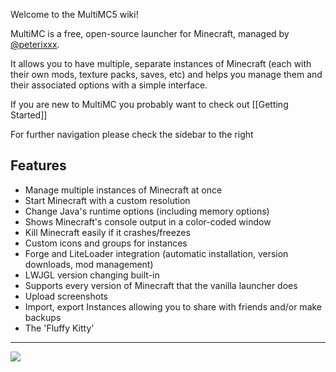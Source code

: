 Welcome to the MultiMC5 wiki!

MultiMC is a free, open-source launcher for Minecraft, managed by [@peterixxx](https://twitter.com/peterixxx).

It allows you to have multiple, separate instances of Minecraft (each with their own mods, texture packs, saves, etc) and helps you manage them and their associated options with a simple interface.

If you are new to MultiMC you probably want to check out [[Getting Started]]

For further navigation please check the sidebar to the right

## Features
* Manage multiple instances of Minecraft at once
* Start Minecraft with a custom resolution
* Change Java's runtime options (including memory options)
* Shows Minecraft's console output in a color-coded window
* Kill Minecraft easily if it crashes/freezes
* Custom icons and groups for instances
* Forge and LiteLoader integration (automatic installation, version downloads, mod management)
* LWJGL version changing built-in
* Supports every version of Minecraft that the vanilla launcher does
* Upload screenshots
* Import, export Instances allowing you to share with friends and/or make backups
* The 'Fluffy Kitty'

***

![](http://dethware.org/pics/mmchelp/catbgrnd2.png)